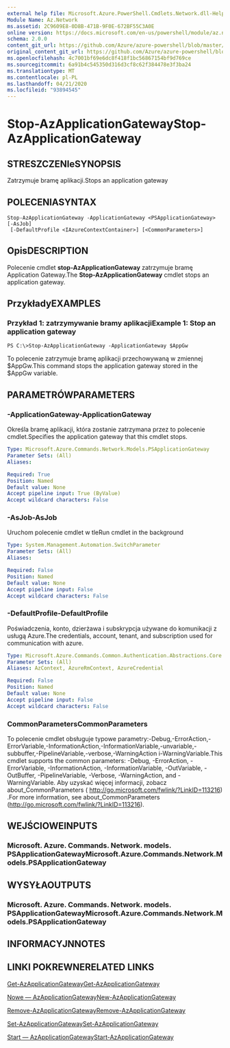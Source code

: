 ```yaml
---
external help file: Microsoft.Azure.PowerShell.Cmdlets.Network.dll-Help.xml
Module Name: Az.Network
ms.assetid: 2C9609E8-0D8B-471B-9F0E-672BF55C3A0E
online version: https://docs.microsoft.com/en-us/powershell/module/az.network/stop-azapplicationgateway
schema: 2.0.0
content_git_url: https://github.com/Azure/azure-powershell/blob/master/src/Network/Network/help/Stop-AzApplicationGateway.md
original_content_git_url: https://github.com/Azure/azure-powershell/blob/master/src/Network/Network/help/Stop-AzApplicationGateway.md
ms.openlocfilehash: 4c7001bf69e6dc8f418f1bc56867154bf9d769ce
ms.sourcegitcommit: 6a91b4c545350d316d3cf8c62f384478e3f3ba24
ms.translationtype: MT
ms.contentlocale: pl-PL
ms.lasthandoff: 04/21/2020
ms.locfileid: "93894545"
---
```

# <span data-ttu-id="0dce1-101">Stop-AzApplicationGateway</span><span class="sxs-lookup"><span data-stu-id="0dce1-101">Stop-AzApplicationGateway</span></span>

## <span data-ttu-id="0dce1-102">STRESZCZENIe</span><span class="sxs-lookup"><span data-stu-id="0dce1-102">SYNOPSIS</span></span>
<span data-ttu-id="0dce1-103">Zatrzymuje bramę aplikacji.</span><span class="sxs-lookup"><span data-stu-id="0dce1-103">Stops an application gateway</span></span>

## <span data-ttu-id="0dce1-104">POLECENIA</span><span class="sxs-lookup"><span data-stu-id="0dce1-104">SYNTAX</span></span>

```
Stop-AzApplicationGateway -ApplicationGateway <PSApplicationGateway> [-AsJob]
 [-DefaultProfile <IAzureContextContainer>] [<CommonParameters>]
```

## <span data-ttu-id="0dce1-105">Opis</span><span class="sxs-lookup"><span data-stu-id="0dce1-105">DESCRIPTION</span></span>
<span data-ttu-id="0dce1-106">Polecenie cmdlet **stop-AzApplicationGateway** zatrzymuje bramę Application Gateway.</span><span class="sxs-lookup"><span data-stu-id="0dce1-106">The **Stop-AzApplicationGateway** cmdlet stops an application gateway.</span></span>

## <span data-ttu-id="0dce1-107">Przykłady</span><span class="sxs-lookup"><span data-stu-id="0dce1-107">EXAMPLES</span></span>

### <span data-ttu-id="0dce1-108">Przykład 1: zatrzymywanie bramy aplikacji</span><span class="sxs-lookup"><span data-stu-id="0dce1-108">Example 1: Stop an application gateway</span></span>
```
PS C:\>Stop-AzApplicationGateway -ApplicationGateway $AppGw
```

<span data-ttu-id="0dce1-109">To polecenie zatrzymuje bramę aplikacji przechowywaną w zmiennej $AppGw.</span><span class="sxs-lookup"><span data-stu-id="0dce1-109">This command stops the application gateway stored in the $AppGw variable.</span></span>

## <span data-ttu-id="0dce1-110">PARAMETRÓW</span><span class="sxs-lookup"><span data-stu-id="0dce1-110">PARAMETERS</span></span>

### <span data-ttu-id="0dce1-111">-ApplicationGateway</span><span class="sxs-lookup"><span data-stu-id="0dce1-111">-ApplicationGateway</span></span>
<span data-ttu-id="0dce1-112">Określa bramę aplikacji, która zostanie zatrzymana przez to polecenie cmdlet.</span><span class="sxs-lookup"><span data-stu-id="0dce1-112">Specifies the application gateway that this cmdlet stops.</span></span>

```yaml
Type: Microsoft.Azure.Commands.Network.Models.PSApplicationGateway
Parameter Sets: (All)
Aliases:

Required: True
Position: Named
Default value: None
Accept pipeline input: True (ByValue)
Accept wildcard characters: False
```

### <span data-ttu-id="0dce1-113">-AsJob</span><span class="sxs-lookup"><span data-stu-id="0dce1-113">-AsJob</span></span>
<span data-ttu-id="0dce1-114">Uruchom polecenie cmdlet w tle</span><span class="sxs-lookup"><span data-stu-id="0dce1-114">Run cmdlet in the background</span></span>

```yaml
Type: System.Management.Automation.SwitchParameter
Parameter Sets: (All)
Aliases:

Required: False
Position: Named
Default value: None
Accept pipeline input: False
Accept wildcard characters: False
```

### <span data-ttu-id="0dce1-115">-DefaultProfile</span><span class="sxs-lookup"><span data-stu-id="0dce1-115">-DefaultProfile</span></span>
<span data-ttu-id="0dce1-116">Poświadczenia, konto, dzierżawa i subskrypcja używane do komunikacji z usługą Azure.</span><span class="sxs-lookup"><span data-stu-id="0dce1-116">The credentials, account, tenant, and subscription used for communication with azure.</span></span>

```yaml
Type: Microsoft.Azure.Commands.Common.Authentication.Abstractions.Core.IAzureContextContainer
Parameter Sets: (All)
Aliases: AzContext, AzureRmContext, AzureCredential

Required: False
Position: Named
Default value: None
Accept pipeline input: False
Accept wildcard characters: False
```

### <span data-ttu-id="0dce1-117">CommonParameters</span><span class="sxs-lookup"><span data-stu-id="0dce1-117">CommonParameters</span></span>
<span data-ttu-id="0dce1-118">To polecenie cmdlet obsługuje typowe parametry:-Debug,-ErrorAction,-ErrorVariable,-InformationAction,-InformationVariable,-unvariable,-subbuffer,-PipelineVariable,-verbose,-WarningAction i-WarningVariable.</span><span class="sxs-lookup"><span data-stu-id="0dce1-118">This cmdlet supports the common parameters: -Debug, -ErrorAction, -ErrorVariable, -InformationAction, -InformationVariable, -OutVariable, -OutBuffer, -PipelineVariable, -Verbose, -WarningAction, and -WarningVariable.</span></span> <span data-ttu-id="0dce1-119">Aby uzyskać więcej informacji, zobacz about_CommonParameters ( http://go.microsoft.com/fwlink/?LinkID=113216) .</span><span class="sxs-lookup"><span data-stu-id="0dce1-119">For more information, see about_CommonParameters (http://go.microsoft.com/fwlink/?LinkID=113216).</span></span>

## <span data-ttu-id="0dce1-120">WEJŚCIOWE</span><span class="sxs-lookup"><span data-stu-id="0dce1-120">INPUTS</span></span>

### <span data-ttu-id="0dce1-121">Microsoft. Azure. Commands. Network. models. PSApplicationGateway</span><span class="sxs-lookup"><span data-stu-id="0dce1-121">Microsoft.Azure.Commands.Network.Models.PSApplicationGateway</span></span>

## <span data-ttu-id="0dce1-122">WYSYŁA</span><span class="sxs-lookup"><span data-stu-id="0dce1-122">OUTPUTS</span></span>

### <span data-ttu-id="0dce1-123">Microsoft. Azure. Commands. Network. models. PSApplicationGateway</span><span class="sxs-lookup"><span data-stu-id="0dce1-123">Microsoft.Azure.Commands.Network.Models.PSApplicationGateway</span></span>

## <span data-ttu-id="0dce1-124">INFORMACYJN</span><span class="sxs-lookup"><span data-stu-id="0dce1-124">NOTES</span></span>

## <span data-ttu-id="0dce1-125">LINKI POKREWNE</span><span class="sxs-lookup"><span data-stu-id="0dce1-125">RELATED LINKS</span></span>

[<span data-ttu-id="0dce1-126">Get-AzApplicationGateway</span><span class="sxs-lookup"><span data-stu-id="0dce1-126">Get-AzApplicationGateway</span></span>](./Get-AzApplicationGateway.md)

[<span data-ttu-id="0dce1-127">Nowe — AzApplicationGateway</span><span class="sxs-lookup"><span data-stu-id="0dce1-127">New-AzApplicationGateway</span></span>](./New-AzApplicationGateway.md)

[<span data-ttu-id="0dce1-128">Remove-AzApplicationGateway</span><span class="sxs-lookup"><span data-stu-id="0dce1-128">Remove-AzApplicationGateway</span></span>](./Remove-AzApplicationGateway.md)

[<span data-ttu-id="0dce1-129">Set-AzApplicationGateway</span><span class="sxs-lookup"><span data-stu-id="0dce1-129">Set-AzApplicationGateway</span></span>](./Set-AzApplicationGateway.md)

[<span data-ttu-id="0dce1-130">Start — AzApplicationGateway</span><span class="sxs-lookup"><span data-stu-id="0dce1-130">Start-AzApplicationGateway</span></span>](./Start-AzApplicationGateway.md)


